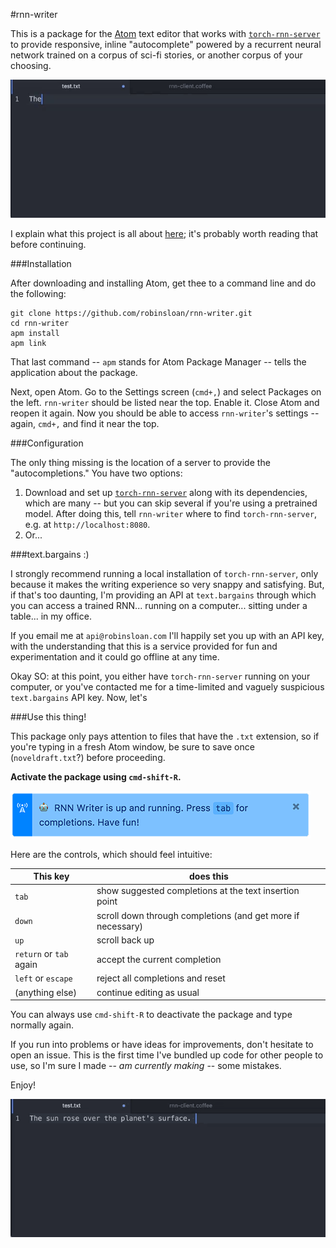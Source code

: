 #rnn-writer

This is a package for the [Atom](https://atom.io/) text editor that works with [`torch-rnn-server`](https://github.com/robinsloan/torch-rnn-server) to provide responsive, inline "autocomplete" powered by a recurrent neural network trained on a corpus of sci-fi stories, or another corpus of your choosing.

<img src="img/rnn-example-1.gif" width="640" />

I explain what this project is all about [here](https://www.robinsloan.com/note/writing-with-the-machine); it's probably worth reading that before continuing.

###Installation

After downloading and installing Atom, get thee to a command line and do the following:

```
git clone https://github.com/robinsloan/rnn-writer.git
cd rnn-writer
apm install
apm link
```

That last command -- `apm` stands for Atom Package Manager -- tells the application about the package.

Next, open Atom. Go to the Settings screen (`cmd+,`) and select Packages on the left. `rnn-writer` should be listed near the top. Enable it. Close Atom and reopen it again. Now you should be able to access `rnn-writer`'s settings -- again, `cmd+,` and find it near the top.

###Configuration

The only thing missing is the location of a server to provide the "autocompletions." You have two options:

1. Download and set up [`torch-rnn-server`](https://github.com/robinsloan/torch-rnn-server) along with its dependencies, which are many -- but you can skip several if you're using a pretrained model. After doing this, tell `rnn-writer` where to find `torch-rnn-server`, e.g. at `http://localhost:8080`.
2. Or...

###text.bargains :)

I strongly recommend running a local installation of `torch-rnn-server`, only because it makes the writing experience so very snappy and satisfying. But, if that's too daunting, I'm providing an API at `text.bargains` through which you can access a trained RNN... running on a computer... sitting under a table... in my office.

If you email me at `api@robinsloan.com` I'll happily set you up with an API key, with the understanding that this is a service provided for fun and experimentation and it could go offline at any time.

Okay SO: at this point, you either have `torch-rnn-server` running on your computer, or you've contacted me for a time-limited and vaguely suspicious `text.bargains` API key. Now, let's

###Use this thing!

This package only pays attention to files that have the `.txt` extension, so if you're typing in a fresh Atom window, be sure to save once (`noveldraft.txt`?) before proceeding.

**Activate the package using `cmd-shift-R`.**

<img src="img/rnn-success.png" />

Here are the controls, which should feel intuitive:

| This key| does this
|---------|---------
|`tab`    | show suggested completions at the text insertion point
|`down` | scroll down through completions (and get more if necessary)
|`up` | scroll back up
|`return` or `tab` again | accept the current completion
|`left` or `escape` | reject all completions and reset
|(anything else) | continue editing as usual

You can always use `cmd-shift-R` to deactivate the package and type normally again.

If you run into problems or have ideas for improvements, don't hesitate to open an issue. This is the first time I've bundled up code for other people to use, so I'm sure I made -- _am currently making_ -- some mistakes.

Enjoy!

<img src="img/rnn-example-weird.gif" width="640" />
